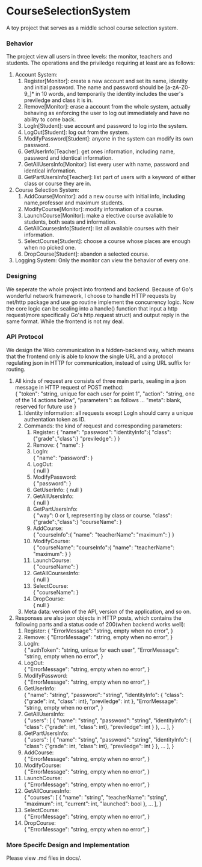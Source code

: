 # CourseSelectionSystem
A toy project that serves as a middle school course selection system.

### Behavior
The project view all users in three levels: the monitor, teachers and students.
The operations and the priviledge requiring at least are as follows:
1. Account System:
   1. Register[Monitor]: create a new account and set its name, identity and initial password. The name and password should be [a-zA-Z0-9_]* in 10 words,
   and temporarily the identity includes the user's previledge and class it is in.
   2. Remove[Monitor]: erase a account from the whole system, actually behaving
   as enforcing the user to log out immediately and have no ability to come back.
   3. LogIn[Student]: use account and password to log into the system.
   4. LogOut[Student]: log out from the system.
   5. ModifyPassword[Student]: anyone in the system can modify its own password.
   6. GetUserInfo[Teacher]: get ones information, including name, password and identical information.
   7. GetAllUsersInfo[Monitor]: list every user with name, password and identical information.
   8. GetPartUsersInfo[Teacher]: list part of users with a keyword of either class or course they are in.  
2. Course Selection System:  
   1. AddCourse[Monitor]: add a new course with initial info, including name,professor and maximum students.
   2. ModifyCourse[Monitor]: modify information of a course.
   3. LaunchCourse[Monitor]: make a elective course avaliable to students, both seats and information.
   4. GetAllCoursesInfo[Student]: list all avaliable courses with their information.
   5. SelectCourse[Student]: choose a course whose places are enough when no picked one.
   6. DropCourse[Student]: abandon a selected course.
3. Logging System: Only the monitor can view the behavior of every one.

### Designing
We seperate the whole project into frontend and backend. Because of Go's wonderful network framework, I choose to handle HTTP requests by net/http
package and use go routine implement the concurrency logic. Now the core logic
can be sealing into a handle() function that input a http request(more specifically Go's http.request struct) and output reply in the same format.
While the frontend is not my deal.

### API Protocol
We design the Web communication in a hidden-backend way, which means that the frontend only is able to know the single URL and a protocol regulating json in HTTP for communication, instead of using URL suffix for routing.  
1. All kinds of request are consists of three main parts, sealing in a json message in HTTP request of POST method:   
   {
      "token": "string, unique for each user for point 1",
      "action": "string, one of the 14 actions below",
      "parameters": as follows ...
      "meta": blank, reserved for future use
   }
   1. Identity information: all requests except LogIn should carry a unique authentation token as ID.
   2. Commands: the kind of request and corresponding parameters:
      1. Register:
      {
         "name":
         "password":
         "identityInfo":{
            "class":{"grade":,"class":}
            "previledge":
         }
      }
      2. Remove:
      {
         "name":
      }
      3. LogIn:   
      {
         "name":
         "password":
      }
      4. LogOut:   
      {
         null
      }
      5. ModifyPassword:   
      {
         "password":
      }
      6. GetUserInfo:
      {
         null
      }
      7. GetAllUsersInfo:   
      {
         null
      }
      8. GetPartUsersInfo:   
      {
         "way": 0 or 1, representing by class or course.
         "class":{"grade":,"class":}
         "courseName":
      }
      9. AddCourse:   
      {
         "courseInfo":{
            "name":
            "teacherName":
            "maximum":
         }
      }
      10. ModifyCourse:   
      {
         "courseName":
         "courseInfo":{
            "name":
            "teacherName":
            "maximum":
         }
      }
      11. LaunchCourse:   
      {
         "courseName":
      }
      12. GetAllCoursesInfo:   
      {
         null
      }
      13. SelectCourse:   
      {
         "courseName":
      }
      14. DropCourse:   
      {
         null
      }  
   3. Meta data: version of the API, version of the application, and so on.
2. Responses are also json objects in HTTP posts, which contains the following parts and a status code of 200(when backend works well):
   1. Register:
      {
         "ErrorMessage": "string, empty when no error",
      }
   2. Remove:
      {
         "ErrorMessage": "string, empty when no error",
      }
   3. LogIn:   
      {
         "authToken": "string, unique for each user",
         "ErrorMessage": "string, empty when no error",
      }
   4. LogOut:   
      {
         "ErrorMessage": "string, empty when no error",
      }
   5. ModifyPassword:   
      {
         "ErrorMessage": "string, empty when no error",
      }
   6. GetUserInfo:   
      {
         "name": "string",
         "password": "string",
         "identityInfo": {
            "class": {"grade": int, "class": int},
            "previledge": int
         },
         "ErrorMessage": "string, empty when no error",
      }
   7. GetAllUsersInfo:   
      {
         "users": [
            {
               "name": "string",
               "password": "string",
               "identityInfo": {
                  "class": {"grade": int, "class": int},
                  "previledge": int
               }
            },
            ...
         ],
      }
   8. GetPartUsersInfo:   
      {
         "users": [
            {
               "name": "string",
               "password": "string",
               "identityInfo": {
                  "class": {"grade": int, "class": int},
                  "previledge": int
               }
            },
            ...
         ],
      }
   9. AddCourse:   
      {
         "ErrorMessage": "string, empty when no error",
      }
   10. ModifyCourse:   
      {
         "ErrorMessage": "string, empty when no error",
      }
   11. LaunchCourse:   
      {
         "ErrorMessage": "string, empty when no error",
      }
   12. GetAllCoursesInfo:   
      {
         "courses": [
            {
               "name": "string",
               "teacherName": "string",
               "maximum": int,
               "current": int,
               "launched": bool
            },
            ...
         ],
      }
   13. SelectCourse:   
      {
         "ErrorMessage": "string, empty when no error",
      }
   14. DropCourse:   
      {
         "ErrorMessage": "string, empty when no error",
      } 

### More Specifc Design and Implementation
Please view .md files in docs/. 